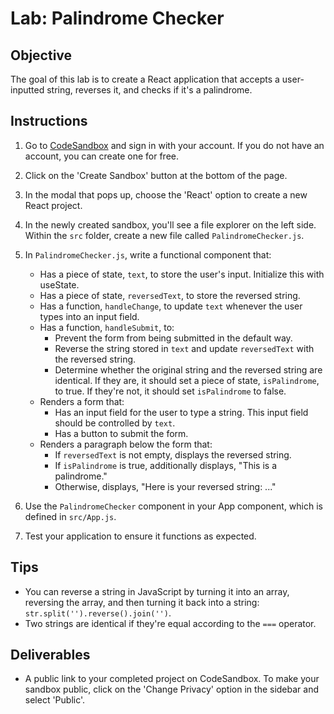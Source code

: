# Lab: Palindrome Checker

## Objective

The goal of this lab is to create a React application that accepts a user-inputted string, reverses it, and checks if it's a palindrome.

## Instructions

1. Go to [CodeSandbox](https://codesandbox.io/) and sign in with your account. If you do not have an account, you can create one for free.

2. Click on the 'Create Sandbox' button at the bottom of the page.

3. In the modal that pops up, choose the 'React' option to create a new React project.

4. In the newly created sandbox, you'll see a file explorer on the left side. Within the `src` folder, create a new file called `PalindromeChecker.js`.

5. In `PalindromeChecker.js`, write a functional component that:

   - Has a piece of state, `text`, to store the user's input. Initialize this with useState.
   - Has a piece of state, `reversedText`, to store the reversed string.
   - Has a function, `handleChange`, to update `text` whenever the user types into an input field.
   - Has a function, `handleSubmit`, to:
     - Prevent the form from being submitted in the default way.
     - Reverse the string stored in `text` and update `reversedText` with the reversed string.
     - Determine whether the original string and the reversed string are identical. If they are, it should set a piece of state, `isPalindrome`, to true. If they're not, it should set `isPalindrome` to false.
   - Renders a form that:
     - Has an input field for the user to type a string. This input field should be controlled by `text`.
     - Has a button to submit the form.
   - Renders a paragraph below the form that:
     - If `reversedText` is not empty, displays the reversed string.
     - If `isPalindrome` is true, additionally displays, "This is a palindrome."
     - Otherwise, displays, "Here is your reversed string: ..."

6. Use the `PalindromeChecker` component in your App component, which is defined in `src/App.js`.

7. Test your application to ensure it functions as expected.

## Tips

- You can reverse a string in JavaScript by turning it into an array, reversing the array, and then turning it back into a string: `str.split('').reverse().join('')`.
- Two strings are identical if they're equal according to the `===` operator.

## Deliverables

- A public link to your completed project on CodeSandbox. To make your sandbox public, click on the 'Change Privacy' option in the sidebar and select 'Public'.